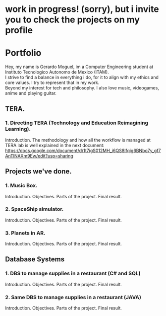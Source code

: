 # work in progress! (sorry), but i invite you to check the projects on my profile
# Portfolio
Hey, my name is Gerardo Moguel, im a Computer Engineering student at Instituto Tecnologico Autonomo de Mexico (ITAM).  
I strive to find a balance in everything i do, for it to align with my ethics and core values. I try to represent that in my work.  
Beyond my interest for tech and philosophy. I also love music, videogames, anime and playing guitar.  

## TERA.
### 1. Directing TERA (Technology and Education Reimagining Learning).
   Introduction. 
   The methodology and how all the workflow is managed at TERA lab is well explained in the next document:
   https://docs.google.com/document/d/1t7igS012MH_i6QS8Ifqig6BNbo7y_gf7AnTlNAXm9Ew/edit?usp=sharing

## Projects we've done.
### 1. Music Box.
  Introduction.
    Objectives.
  Parts of the project.
  Final result.

### 2. SpaceShip simulator.
  Introduction.
    Objectives.
  Parts of the project.
  Final result.

### 3. Planets in AR.
  Introduction.
    Objectives.
  Parts of the project.
  Final result. 
   
## Database Systems
### 1. DBS to manage supplies in a restaurant (C# and SQL)
   Introduction.
     Objectives.
   Parts of the project.
   Final result.
   
### 2. Same DBS to manage supplies in a restaurant (JAVA)
  Introduction.
     Objectives.
   Parts of the project.
   Final result.
